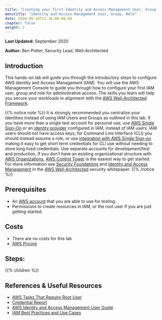 ```yaml
---
title: "Creating your first Identity and Access Management User, Group, Role"
menutitle: "Identity and Access Management User, Group, Role"
date: 2020-09-16T11:16:08-04:00
chapter: false
weight: 2
---
```


**Last Updated:** September 2020

**Author:** Ben Potter, Security Lead, Well-Architected


## Introduction

This hands-on lab will guide you through the introductory steps to configure AWS Identity and Access Management (IAM).
You will use the AWS Management Console to guide you through how to configure your first IAM user, group and role for administrative access. The skills you learn will help you secure your workloads in alignment with the [AWS Well-Architected Framework](https://aws.amazon.com/architecture/well-architected/).

{{% notice note %}}
It is strongly recommended you centralize your identities instead of using IAM Users and Groups as outlined in this lab. If you have more than a  single test account for personal use, use [AWS Single Sign-On](http://aws.amazon.com/single-sign-on) or an [identity provider](https://docs.aws.amazon.com/IAM/latest/UserGuide/id_roles_providers.html?ref=wellarchitected) configured in IAM, instead of IAM users. IAM users should not have access keys, for Command Line Interface (CLI) you should instead assume a role, or use [integration with AWS Single Sign-on](https://docs.aws.amazon.com/cli/latest/userguide/cli-configure-sso.html) making it easy to get short term credentials for CLI use without needing to store long lived credentials. Use separate accounts for development/test and production, If you don’t have an existing organizational structure with [AWS Organizations](https://aws.amazon.com/organizations/), [AWS Control Tower](https://aws.amazon.com/controltower/) is the easiest way to get started. For more information see [Security Foundations](https://docs.aws.amazon.com/wellarchitected/latest/security-pillar/security.html) and [Identity and Access Management](https://docs.aws.amazon.com/wellarchitected/latest/security-pillar/identity-and-access-management.html) in the [AWS Well-Architected](https://aws.amazon.com/architecture/well-architected/) security whitepaper.
{{% /notice %}}

## Prerequisites

- An [AWS account](https://portal.aws.amazon.com/gp/aws/developer/registration/index.html) that you are able to use for testing.
- Permissions to create resources in IAM, or the root user if you are just getting started.

## Costs

- There are no costs for this lab
- [AWS Pricing](https://aws.amazon.com/pricing/)

## Steps:
{{% children  %}}

## References & Useful Resources

* [AWS Tasks That Require Root User](https://docs.aws.amazon.com/general/latest/gr/aws_tasks-that-require-root.html)
* [Credential Report](https://docs.aws.amazon.com/IAM/latest/UserGuide/id_credentials_getting-report.html)
* [AWS Identity and Access Management User Guide](https://docs.aws.amazon.com/IAM/latest/UserGuide/introduction.html)
* [IAM Best Practices and Use Cases](https://docs.aws.amazon.com/IAM/latest/UserGuide/IAMBestPracticesAndUseCases.html)
